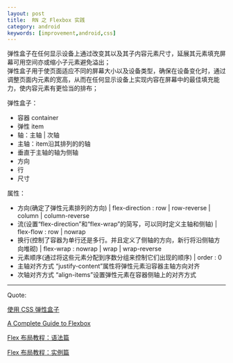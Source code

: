 ```yaml
---
layout: post
title:  RN 之 Flexbox 实践
category: android
keywords: [improvement,android,css]
---
```


弹性盒子在任何显示设备上通过改变其以及其子内容元素尺寸，延展其元素填充屏幕可用空间亦或缩小子元素避免溢出；                 
弹性盒子用于使页面适应不同的屏幕大小以及设备类型，确保在设备变化时，通过调整页面内元素的宽高，从而在任何显示设备上实现内容在屏幕中的最佳填充能力，使内容元素有更恰当的排布；                 


弹性盒子：

*  容器 container            
*  弹性 item                       
*  轴：主轴 | 次轴                          
*  主轴：item沿其排列的的轴                 
*  垂直于主轴的轴为侧轴             
*  方向               
*  行                       
*  尺寸      


属性：

*  方向(确定了弹性元素排列的方向) | flex-direction : row | row-reverse | column | column-reverse                 
*  流(设置“flex-direction”和“flex-wrap”的简写，可以同时定义主轴和侧轴) | flex-flow : row | nowrap       
*  换行(控制了容器为单行还是多行。并且定义了侧轴的方向，新行将沿侧轴方向堆砌) | flex-wrap : nowrap | wrap | wrap-reverse           
*  元素顺序(通过将这些元素分配到序数分组来控制它们出现的顺序) | order : 0       
*  主轴对齐方式 “justify-content”属性将弹性元素沿容器主轴方向对齐                          
*  次轴对齐方式 “align-items”设置弹性元素在容器侧轴上的对齐方式                       



---

Quote:

[使用 CSS 弹性盒子](https://developer.mozilla.org/zh-CN/docs/Web/CSS/CSS_Flexible_Box_Layout/Using_CSS_flexible_boxes)

[A Complete Guide to Flexbox](https://css-tricks.com/snippets/css/a-guide-to-flexbox/)

[Flex 布局教程：语法篇](http://www.ruanyifeng.com/blog/2015/07/flex-grammar.html)

[Flex 布局教程：实例篇](http://www.ruanyifeng.com/blog/2015/07/flex-examples.html)
